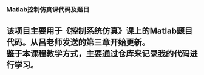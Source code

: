 ### Matlab控制仿真课代码及题目
该项目主要用于《控制系统仿真》课上的Matlab题目代码。从吕老师发送的第三章开始更新。<br>鉴于本课程教学方式，主要通过仓库来记录我的代码进行学习。
---
